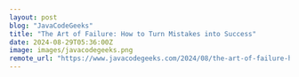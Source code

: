 ```yaml
---
layout: post
blog: "JavaCodeGeeks"
title: "The Art of Failure: How to Turn Mistakes into Success"
date: 2024-08-29T05:36:00Z
image: images/javacodegeeks.png
remote_url: "https://www.javacodegeeks.com/2024/08/the-art-of-failure-how-to-turn-mistakes-into-success.html"
---
```

